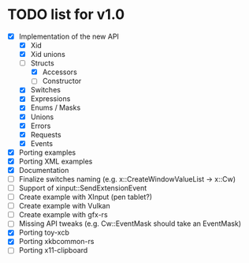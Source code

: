 # TODO list for v1.0

 - [x] Implementation of the new API
    - [x] Xid
    - [x] Xid unions
    - [ ] Structs
        - [x] Accessors
        - [ ] Constructor
    - [x] Switches
    - [x] Expressions
    - [x] Enums / Masks
    - [x] Unions
    - [x] Errors
    - [x] Requests
    - [x] Events
 - [x] Porting examples
 - [x] Porting XML examples
 - [x] Documentation
 - [ ] Finalize switches naming (e.g. x::CreateWindowValueList -> x::Cw)
 - [ ] Support of xinput::SendExtensionEvent
 - [ ] Create example with XInput (pen tablet?)
 - [ ] Create example with Vulkan
 - [ ] Create example with gfx-rs
 - [ ] Missing API tweaks (e.g. Cw::EventMask should take an EventMask)
 - [x] Porting toy-xcb
 - [x] Porting xkbcommon-rs
 - [ ] Porting x11-clipboard
